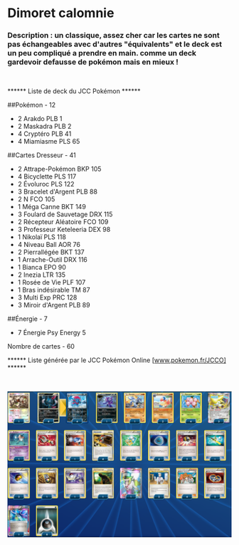 # Dimoret calomnie

### Description : un classique, assez cher car les cartes ne sont pas échangeables avec d'autres "équivalents" et le deck est un peu compliqué a prendre en main. comme un deck gardevoir defausse de pokémon mais en mieux !

<br>

****** Liste de deck du JCC Pokémon ******
 
##Pokémon - 12
 
* 2 Arakdo PLB 1
* 2 Maskadra PLB 2
* 4 Cryptéro PLB 41
* 4 Miamiasme PLS 65
 
##Cartes Dresseur - 41
 
* 2 Attrape-Pokémon BKP 105
* 4 Bicyclette PLS 117
* 2 Évoluroc PLS 122
* 3 Bracelet d'Argent PLB 88
* 2 N FCO 105
* 1 Méga Canne BKT 149
* 3 Foulard de Sauvetage DRX 115
* 2 Récepteur Aléatoire FCO 109
* 3 Professeur Keteleeria DEX 98
* 1 Nikolaï PLS 118
* 4 Niveau Ball AOR 76
* 2 Pierrallégée BKT 137
* 1 Arrache-Outil DRX 116
* 1 Bianca EPO 90
* 2 Inezia LTR 135
* 1 Rosée de Vie PLF 107
* 1 Bras indésirable TM 87
* 3 Multi Exp PRC 128
* 3 Miroir d'Argent PLB 89
 
##Énergie - 7
 
* 7 Énergie Psy Energy 5
 
Nombre de cartes - 60
 
****** Liste générée par le JCC Pokémon Online [www.pokemon.fr/JCCO] ******

<br>

![alt text](img/Dimoret.png)
